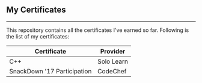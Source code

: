 ## My Certificates
------------------

This repository contains all the certificates I've earned so far. Following is the list of my certificates:


Certificate | Provider 
--- | ---
C++ | Solo Learn
SnackDown '17 Participation | CodeChef
